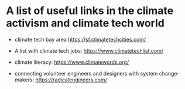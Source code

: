 
# A list of useful links in the climate activism and climate tech world 

- climate tech bay area https://sf.climatetechcities.com/
- A list with climate tech jobs: https://www.climatetechlist.com/


- climate literacy: https://www.climatewords.org/


- connecting volunteer engineers and designers with system change-makers: https://radicalengineers.com/ 

